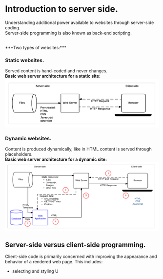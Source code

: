 # Introduction to server side.
Understanding additional power available to websites through server-side coding.<br />
Server-side programming is also known as back-end scripting.<br />

<br />
***Two types of websites:***

### Static websites.
Served content is hand-coded and never changes.<br />
**Basic web server architecture for a static site:**
<img src="static-site.png" title="static site" alt="static site">

### Dynamic websites.
Content is produced dynamically, like in HTML content is served through placeholders.<br />
**Basic web server architecture for a dynamic site:**
<img src="dynamic-site.png" title="dynamic site" alt="dynamic site">


## Server-side versus client-side programming.
Client-side code is primarily concerned with improving the appearance and behavior of a rendered web page.
This includes:
* selecting and styling U
